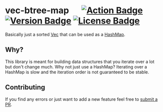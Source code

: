 # vec-btree-map &emsp; [![Action Badge]][actions] [![Version Badge]][crates.io] [![License Badge]][license]

[Version Badge]: https://img.shields.io/crates/v/vec-btree-map.svg
[crates.io]: https://crates.io/crates/vec-btree-map
[Action Badge]: https://github.com/JayceFayne/vec-btree-map/workflows/Rust/badge.svg
[actions]: https://github.com/JayceFayne/vec-btree-map/actions
[License Badge]: https://img.shields.io/crates/l/vec-btree-map.svg
[license]: https://github.com/JayceFayne/vec-btree-map/blob/master/LICENSE.md

Basically just a sorted [Vec](https://doc.rust-lang.org/std/vec/struct.Vec.html) that can be used as a [HashMap](https://doc.rust-lang.org/std/collections/struct.HashMap.html).

## Why?

This library is meant for building data structures that you iterate over a lot but don't change much.
Why not just use a HashMap? Iterating over a HashMap is slow and the iteration order is not guaranteed to be stable.

## Contributing

If you find any errors or just want to add a new feature feel free to [submit a PR](https://github.com/jaycefayne/vec-btree-map/pulls).
